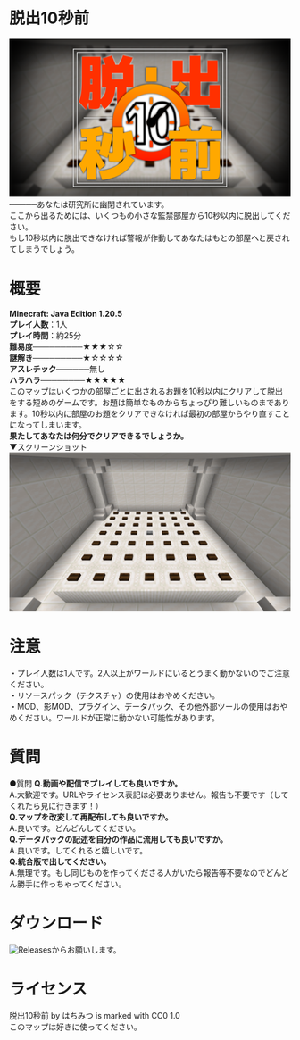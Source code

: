 # 脱出10秒前
![サムネイル](/thumbnail.png)  
─────あなたは研究所に幽閉されています。  
ここから出るためには、いくつもの小さな監禁部屋から10秒以内に脱出してください。  
もし10秒以内に脱出できなければ警報が作動してあなたはもとの部屋へと戻されてしまうでしょう。
# 概要
**Minecraft: Java Edition 1.20.5**  
**プレイ人数**：1人  
**プレイ時間**：約25分  
**難易度**─────────★★★☆☆  
**謎解き**─────────★☆☆☆☆  
**アスレチック**──────無し  
**ハラハラ**────────★★★★★  
このマップはいくつかの部屋ごとに出されるお題を10秒以内にクリアして脱出をする短めのゲームです。お題は簡単なものからちょっぴり難しいものまであります。10秒以内に部屋のお題をクリアできなければ最初の部屋からやり直すことになってしまいます。  
**果たしてあなたは何分でクリアできるでしょうか。**  
▼スクリーンショット  
![マップのスクリーンショット画像](/ss0.png)
# 注意
・プレイ人数は1人です。2人以上がワールドにいるとうまく動かないのでご注意ください。  
・リソースパック（テクスチャ）の使用はおやめください。  
・MOD、影MOD、プラグイン、データパック、その他外部ツールの使用はおやめください。ワールドが正常に動かない可能性があります。
# 質問
●質問
**Q.動画や配信でプレイしても良いですか。**  
A.大歓迎です。URLやライセンス表記は必要ありません。報告も不要です（してくれたら見に行きます！）  
**Q.マップを改変して再配布しても良いですか。**  
A.良いです。どんどんしてください。  
**Q.データパックの記述を自分の作品に流用しても良いですか。**  
A.良いです。してくれると嬉しいです。  
**Q.統合版で出してください。**  
A.無理です。もし同じものを作ってくださる人がいたら報告等不要なのでどんどん勝手に作っちゃってください。
# ダウンロード
![Releases](https://github.com/hatimitsu888/Escape10/releases)からお願いします。
# ライセンス
脱出10秒前 by はちみつ is marked with CC0 1.0  
このマップは好きに使ってください。
